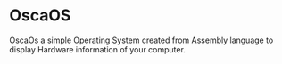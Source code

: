 # OscaOS
OscaOs a simple Operating System created from Assembly language to display Hardware information of your computer. 
